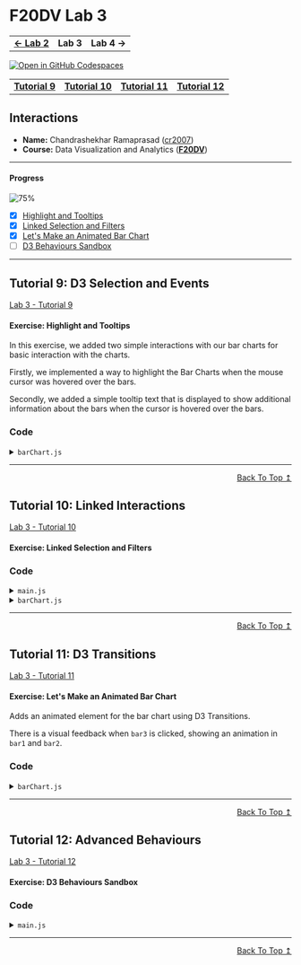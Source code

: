 
# F20DV Lab 3

<table>
	<tr>
		<td><b><a href="https://cr2007.github.io/F20DV-Lab2">← Lab 2</a></b></td>
		<td><b>Lab 3</b></td>
		<td><b>Lab 4 →</b></td>
	</tr>
</table>


[![Open in GitHub Codespaces](https://github.com/codespaces/badge.svg)](https://codespaces.new/cr2007/F20DV-Lab3)

<div align="center">
	<table>
		<tr>
			<td><b><a href="lab3_tutorial9.html">Tutorial 9</a></b></td>
			<td><b><a href="lab3_tutorial10.html">Tutorial 10</a></b></td>
			<td><b><a href="lab3_tutorial11.html">Tutorial 11</a></b></td>
			<td><b><a href="lab3_tutorial12.html">Tutorial 12</a></b></td>
		</tr>
	</table>
</div>


## Interactions

- **Name:** Chandrashekhar Ramaprasad ([cr2007](mailto:cr2007@hw.ac.uk))
- **Course:** Data Visualization and Analytics ([**F20DV**](https://curriculum.hw.ac.uk/coursedetails/F20DV?termcode=202324))

---

#### Progress
![75%](https://progress-bar.dev/75)

- [X] [Highlight and Tooltips](#exercise-highlight-and-tooltips)
- [X] [Linked Selection and Filters](#exercise-linked-selection-and-filters)
- [X] [Let's Make an Animated Bar Chart](#exercise-lets-make-an-animated-bar-chart)
- [ ] [D3 Behaviours Sandbox](#exercise-d3-behaviours-sandbox)

---

## Tutorial 9: D3 Selection and Events

[Lab 3 - Tutorial 9](https://cr2007.github.io/F20DV-Lab3/lab3_tutorial9.html)

#### Exercise: Highlight and Tooltips

In this exercise, we added two simple interactions with our bar charts for basic interaction with the charts.

Firstly, we implemented a way to highlight the Bar Charts when the mouse cursor was hovered over the bars.

Secondly, we added a simple tooltip text that is displayed to show additional information about the bars when the cursor is hovered over the bars.

### Code

<link rel="stylesheet" href="https://cdnjs.cloudflare.com/ajax/libs/highlight.js/11.9.0/styles/default.min.css">
<script src="https://cdnjs.cloudflare.com/ajax/libs/highlight.js/11.9.0/highlight.min.js"></script>

<script>hljs.highlightAll();</script>

<details>
<summary><code>barChart.js</code></summary>
<pre><code class="language-javascript">export default class BarChart {

// ...

    #updateBars() {
        this.bars = this.bars
            .data(this.data, (d) => d[0])
            // ...
            .on("mouseover", (event, datum) => {
            // Highlight the bar on cursor hover
                d3.select(event.target)
                .classed("highlighted", true)
            })
            .on("mouseout", (event, datum) => {
                // Remove the highlight on cursor out
                d3.select(event.target)
                .classed("highlighted", false)
            });

        // Add tooltips
        // Adds a title element to all bars
        this.bars.selectAll("title")
            .data(d => [d])
            .join("title")
            .text(d => `${d[0]}: ${d[1]}`);
    }

// ...

}
</code></pre>
</details>

---
<div align="right">
	<a href="#progress">Back To Top ↥</a>
</div>

## Tutorial 10: Linked Interactions

[Lab 3 - Tutorial 10](https://cr2007.github.io/F20DV-Lab3/lab3_tutorial10.html)

#### Exercise: Linked Selection and Filters


### Code

<details>
<summary><code>main.js</code></summary>
<pre><code class="language-javascript">"use strict";

import BarChart from './visualizations/barChart_tut10.js';

/***** Exercise: Linked Selection and Filters *****/
let data = await d3.csv("data/movies_mock.csv", d => {
    return {
        year: +d.release_year,
        revenues: parseFloat(d.revenues),
        genre: d.genre
    }
});

let bar1 = new BarChart("#bar1", 800, 400, [10, 40, 65, 10]),
    bar2 = new BarChart("#bar2", 800, 400, [10, 40, 65, 10]),
    bar3 = new BarChart("#bar3", 800, 400, [10, 40, 65, 10]);

let sortYears = (a, b) => a[0] - b[0];
let yearRevenues = d3.flatRollup(data, v => d3.sum(v, d => d.revenues), d => d.year).sort(sortYears),
    yearCount = d3.flatRollup(data, v => v.length, d => d.year).sort(sortYears),
    genreCount = d3.flatRollup(data, v => v.length, d => d.genre);

bar1.setLabels("Year", "Total Revenues")
    .render(yearRevenues);
bar2.setLabels("Year", "Total Number of Releases")
    .render(yearCount);
bar3.setLabels("Genre", "Total Number of Releases")
    .render(genreCount);

let highlightYear = (e, d) => {
    let year = d[0];
    bar1.highlightBars([year]);
    bar2.highlightBars([year]);
}

let rmvHighlightYear = (e, d) => {
    bar1.highlightBars();
    bar2.highlightBars();
}

bar1.setBarHover(highlightYear).setBarOut(rmvHighlightYear);
bar2.setBarHover(highlightYear).setBarOut(rmvHighlightYear);

let filterGenre = (e, d) => {
    let genre = d[0];
    let filteredData = data.filter(d => d.genre === genre),
        yearRevenuesFiltered = d3.flatRollup(filteredData, v => d3.sum(v, d => d.revenues), d => d.year).sort(sortYears),
        yearCountFiltered = d3.flatRollup(filteredData, v => v.length, d => d.year).sort(sortYears);

    bar1.setLabels("Year", `Revenues: ${genre}`)
        .render(yearRevenuesFiltered);
    bar2.setLabels("Year", `Number of Releases: ${genre}`)
        .render(yearCountFiltered);
}

bar3.setBarClick(filterGenre);
</code></pre>
</details>

<details>
<summary><code>barChart.js</code></summary>
<pre><code class="language-javascript">export default class BarChart {
    // Attributes

    // ...

    // Add Object attributes for storing callback references
    barClick = () => {};
    barHover = () => {};
    barOut   = () => {};

    // ...

    #updateBars() {
        this.bars = this.bars
            // ...

        // ...

        this.#updateEvents();

        // ...
    }

    #updateEvents() {
        // Rebind these callbacks to events
        this.bars
            .on("mouseover", this.barHover)
            .on("mouseout", this.barOut)
            .on("click", (e, d) => {
                console.log(`Bar Clicked: ${d}`);
                this.barClick(e, d);
            });
    }

    // ...

    setBarClick(f = () => {}) {
        // Register new callback
        this.barClick = f;

        // Rebind callback to event
        this.#updateEvents();

        // Return this for chaining
        return this;
    }

    setBarHover(f = () => {}) {
        // Register new callback
        this.barHover = f;

        // Rebind callback to event
        this.#updateEvents();

        // Return this for chaining
        return this;
    }

    setBarOut(f = () => {}) {
        // Register new callback
        this.barOut = f;

        // Rebind callback to event
        this.#updateEvents();

        // Return this for chaining
        return this;
    }

    highlightBars(keys = []) {
        // Reset Highlight for all bars
        this.bars.classed("highlighted", false);

        // Filter bars and set new highlights
        this.bars.filter(d => keys.includes(d[0]))
            .classed("highlighted", true);

        return this; // to allow chaining
    }
}
</code></pre>
</details>

---
<div align="right">
	<a href="#progress">Back To Top ↥</a>
</div>

## Tutorial 11: D3 Transitions

[Lab 3 - Tutorial 11](https://cr2007.github.io/F20DV-Lab3/lab3_tutorial11.html)

#### Exercise: Let's Make an Animated Bar Chart

Adds an animated element for the bar chart using D3 Transitions.

There is a visual feedback when `bar3` is clicked, showing an animation in `bar1` and `bar2`.

### Code
<details>
<summary><code>barChart.js</code></summary>
<pre><code class="language-javascript">export default class BarChart {
    // ...

    #updateBars() {
        // Bind and join rectangles to data
        this.bars = this.bars
        .data(this.data, (d) => d[0])
        .join(
            // Initial placement of new rectangles
            enter => enter.append("rect")
                    .attr("x", (d) => this.scaleX(d[0]))
                    .attr("y", (d) => this.scaleY(0)) // Aligned at Bottom
                    .attr("width", this.scaleX.bandwidth())
                    .attr("height", 0), // No height
            // Leave existing rectangles untouched
            update => update,
            exit => exit.transition().duration(300)
                    .attr("y", d => this.scaleY(0)) // Aligned at bottom
                    .attr("height", 0) // No Height
                    .remove() // Destroy rectangle when finished
        )
        .classed("bar", true);

        // Animate Placement and sizing (enter + update only)
        this.bars.transition().duration(500)
            .attr("x", (d) => this.scaleX(d[0]))
            .attr("y", (d) => this.scaleY(d[1]))
            .attr("width", this.scaleX.bandwidth())
            .attr("height", (d) => this.scaleY(0) - this.scaleY(d[1]));
    }
}
</code></pre>
</details>

---
<div align="right">
	<a href="#progress">Back To Top ↥</a>
</div>

## Tutorial 12: Advanced Behaviours

[Lab 3 - Tutorial 12](https://cr2007.github.io/F20DV-Lab3/lab3_tutorial12.html)

#### Exercise: D3 Behaviours Sandbox


### Code
<details>
<summary><code>main.js</code></summary>
<pre><code class="language-javascript">

</code></pre>
</details>

---
<div align="right">
	<a href="#progress">Back To Top ↥</a>
</div>
